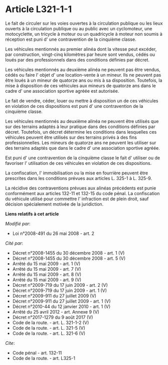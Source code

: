 # Article L321-1-1

Le fait de circuler sur les voies ouvertes à la circulation publique ou les lieux ouverts à la circulation publique ou au
public avec un cyclomoteur, une motocyclette, un tricycle à moteur ou un quadricycle à moteur non soumis à réception est puni
d' une contravention de la cinquième classe. 

Les véhicules mentionnés au premier alinéa dont la vitesse peut excéder, par construction, vingt-cinq kilomètres par heure
sont vendus, cédés ou loués par des professionnels dans des conditions définies par décret. 

Les véhicules mentionnés au deuxième alinéa ne peuvent pas être vendus, cédés ou faire l' objet d' une location-vente à un
mineur. Ils ne peuvent pas être loués à un mineur de quatorze ans ou mis à sa disposition. Toutefois, la mise à disposition
de ces véhicules aux mineurs de quatorze ans dans le cadre d' une association sportive agréée est autorisée. 

Le fait de vendre, céder, louer ou mettre à disposition un de ces véhicules en violation de ces dispositions est puni d' une
contravention de la cinquième classe. 

Les véhicules mentionnés au deuxième alinéa ne peuvent être utilisés que sur des terrains adaptés à leur pratique dans des
conditions définies par décret. Toutefois, un décret détermine les conditions dans lesquelles ces véhicules peuvent être
utilisés sur des terrains privés à des fins professionnelles. Les mineurs de quatorze ans ne peuvent les utiliser sur des
terrains adaptés que dans le cadre d' une association sportive agréée. 

Est puni d' une contravention de la cinquième classe le fait d' utiliser ou de favoriser l' utilisation de ces véhicules en
violation de ces dispositions. 

La confiscation, l' immobilisation ou la mise en fourrière peuvent être prescrites dans les conditions prévues aux articles
L. 325-1 à L. 325-9. 

La récidive des contraventions prévues aux alinéas précédents est punie conformément aux articles 132-11 et 132-15 du code
pénal. La confiscation du véhicule utilisé pour commettre l' infraction est de plein droit, sauf décision spécialement
motivée de la juridiction.

**Liens relatifs à cet article**

_Modifié par_:

  - Loi n°2008-491 du 26 mai 2008 - art. 2

_Cité par_:

  - Décret n°2008-1455 du 30 décembre 2008 - art. 1 (V)
  - Décret n°2008-1455 du 30 décembre 2008 - art. 5 (V)
  - Arrêté du 15 mai 2009 - art. 1 (V)
  - Arrêté du 15 mai 2009 - art. 7 (V)
  - Arrêté du 15 mai 2009 - art. 8 (V)
  - Arrêté du 15 mai 2009 - art. 9 (V)
  - Décret n°2009-719 du 17 juin 2009 - art. 2 (V)
  - Décret n°2009-719  du 17 juin 2009 - art. 1 (V)
  - Décret n°2009-911 du 27 juillet 2009 (V)
  - Décret n°2009-911 du 27 juillet 2009 - art. 1 (V)
  - Décret n°2010-44 du 12 janvier 2010 - art. 1 (V)
  - Arrêté du 25 avril 2012 - art. Annexe 9 (V)
  - Décret n°2017-1279 du 9 août 2017 (V)
  - Code de la route. - art. L. 321-1-2 (V)
  - Code de la route. - art. L. 321-5 (V)
  - Code de la route. - art. L. 321-6 (V)

_Cite_:

  - Code pénal - art. 132-11
  - Code de la route. - art. L325-1

